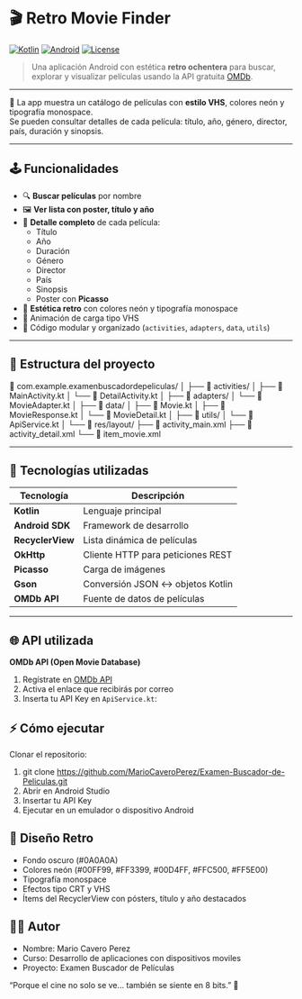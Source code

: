 # 🎬 Retro Movie Finder

[![Kotlin](https://img.shields.io/badge/Kotlin-100%25-orange?logo=kotlin)](https://kotlinlang.org/)
[![Android](https://img.shields.io/badge/Android-100%25-brightgreen?logo=android)](https://developer.android.com/)
[![License](https://img.shields.io/badge/License-MIT-blue)](LICENSE)

> Una aplicación Android con estética **retro ochentera** para buscar, explorar y visualizar películas usando la API gratuita [OMDb](https://www.omdbapi.com/).

---


🎥 La app muestra un catálogo de películas con **estilo VHS**, colores neón y tipografía monospace.  
Se pueden consultar detalles de cada película: título, año, género, director, país, duración y sinopsis.

---

## 🕹️ Funcionalidades

- 🔍 **Buscar películas** por nombre
- 🖼️ **Ver lista con poster, título y año**
- 📝 **Detalle completo** de cada película:
    - Título
    - Año
    - Duración
    - Género
    - Director
    - País
    - Sinopsis
    - Poster con **Picasso**
- 🎨 **Estética retro** con colores neón y tipografía monospace
- 📼 Animación de carga tipo VHS
- 💾 Código modular y organizado (`activities`, `adapters`, `data`, `utils`)

---

## 📂 Estructura del proyecto

📂 com.example.examenbuscadordepeliculas/
│
├── 📂 activities/
│   ├── 📄 MainActivity.kt
│   └── 📄 DetailActivity.kt
│
├── 📂 adapters/
│   └── 📄 MovieAdapter.kt
│
├── 📂 data/
│   ├── 📄 Movie.kt
│   ├── 📄 MovieResponse.kt
│   └── 📄 MovieDetail.kt
│
├── 📂 utils/
│   └── 📄 ApiService.kt
│
└── 📂 res/layout/
    ├── 📄 activity_main.xml
    ├── 📄 activity_detail.xml
    └── 📄 item_movie.xml

---

## 🧰 Tecnologías utilizadas

| Tecnología | Descripción |
|------------|------------|
| **Kotlin** | Lenguaje principal |
| **Android SDK** | Framework de desarrollo |
| **RecyclerView** | Lista dinámica de películas |
| **OkHttp** | Cliente HTTP para peticiones REST |
| **Picasso** | Carga de imágenes |
| **Gson** | Conversión JSON ↔ objetos Kotlin |
| **OMDb API** | Fuente de datos de películas |

---

## 🌐 API utilizada

**OMDb API (Open Movie Database)**

1. Regístrate en [OMDb API](https://www.omdbapi.com/apikey.aspx)
2. Activa el enlace que recibirás por correo
3. Inserta tu API Key en `ApiService.kt`:

## ⚡ Cómo ejecutar

Clonar el repositorio:

1. git clone https://github.com/MarioCaveroPerez/Examen-Buscador-de-Peliculas.git
2. Abrir en Android Studio
3. Insertar tu API Key
4. Ejecutar en un emulador o dispositivo Android

## 🎨 Diseño Retro

- Fondo oscuro (#0A0A0A)
- Colores neón (#00FF99, #FF3399, #00D4FF, #FFC500, #FF5E00)
- Tipografía monospace
- Efectos tipo CRT y VHS
- Ítems del RecyclerView con pósters, título y año destacados
  
## 👨‍💻 Autor

- Nombre: Mario Cavero Perez
- Curso: Desarrollo de aplicaciones con dispositivos moviles
- Proyecto: Examen Buscador de Películas

“Porque el cine no solo se ve… también se siente en 8 bits.” 💾
